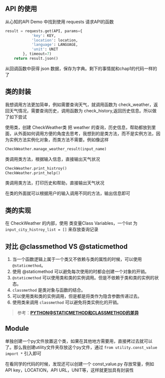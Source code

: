 ## API 的使用

从心知的API Demo 中找到使用 requests 请求API的函数

```python
result = requests.get(API, params={
            'key': KEY,
            'location': location,
            'language': LANGUAGE,
            'unit': UNIT
        }, timeout=7)
    return result.json()
```

从回调函数中获得 json 数据，保存为字典。剩下的事情就和chap1的代码一样的了

## 类的封装

我想调用方法更加简单，例如需要查询天气，就调用函数为 check_weather，返回天气情况，需要查询历史，调用函数为 check_history,返回历史信息。所以做了如下尝试

使用类，创建 CheckWeather类 把 weather 的查询，历史信息，帮助都放到里面，从外面如何调用方便的角度去思考，我想到的是类方法，而不是实例方法，因为实例方法实例化对象，而类方法不需要。例如像这样

```python
CheckWeather.manage_weather_result(input_name)
```
类调用类方法，根据输入信息，直接输出天气状况

```python
CheckWeather.print_histroy()
CheckWeather.print_help()

```
类调用类方法，打印历史和帮助，直接输出天气状况

在类的外面就可以根据用户的输入调用不同的方法，输出信息即可

## 类的实现
在 CheckWeather 的内部，使用 类变量Class Variables，一个list 为 `input_city_histroy_list = []` 来存放查询记录

## 对比 @classmethod VS @staticmethod

1. 当一个函数逻辑上属于一个类又不依赖与类的属性的时候，可以使用 `@staticmethod`。
2. 使用 @staticmethod 可以避免每次使用的时都会创建一个对象的开销。
3. `@staticmethod` 可以使用类和类的实例调用。但是不依赖于类和类的实例的状态。
4. `classmethod` 是类对象与函数的结合。
5. 可以使用类和类的实例调用，但是都是将类作为隐含参数传递过去。
6. 使用类来调用 `classmethod` 可以避免将类实例化的开销。

> 参考：**[PYTHON中STATICMETHOD和CLASSMETHOD的差异](http://www.wklken.me/posts/2013/12/22/difference-between-staticmethod-and-classmethod-in-python.html)**



## Module
单独创建一个py文件放置这个类，如果在其他地方需要用，直接拷过去就可以了。那么我创建utility文件夹存放这个py文件，通过 `from utility.const_value import *` 引入即可

在看同学的代码的时候，发现还可以创建一个 const_value.py 存放常量，例如 API key，LOCATION，API URL，UNIT等，这样就更加具有封装性